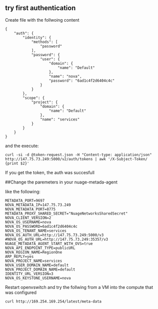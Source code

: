 ## try first authentication 

Create file with the follwoing content
```
{
    "auth": {
        "identity": {
            "methods": [
                "password"
            ],
            "password": {
                "user": {
                    "domain": {
                        "name": "Default"
                    },
                    "name": "nova",
                    "password": "6ad1c4f2d6404c4c"
                }
            }
        },
        "scope": {
            "project": {
                "domain": {
                    "name": "Default"
                },
                "name": "services"
            }
        }
    }
}
```

and the execute:

```
curl -si -d @token-request.json -H "Content-type: application/json" http://147.75.73.249:5000/v2/auth/tokens | awk '/X-Subject-Token/ {print $2}'
```

If you get the token, the auth was succesfull

##Change the paremeters in your nuage-metada-agent

like the following:
```
METADATA_PORT=9697
NOVA_METADATA_IP=147.75.73.249
NOVA_METADATA_PORT=8775
METADATA_PROXY_SHARED_SECRET="NuageNetworksSharedSecret"
NOVA_CLIENT_VERSION=2
NOVA_OS_USERNAME=nova
NOVA_OS_PASSWORD=6ad1c4f2d6404c4c
NOVA_OS_TENANT_NAME=services
NOVA_OS_AUTH_URL=http://147.75.73.249:5000/v3
#NOVA_OS_AUTH_URL=http://147.75.73.249:35357/v3
NUAGE_METADATA_AGENT_START_WITH_OVS=true
NOVA_API_ENDPOINT_TYPE=publicURL
NOVA_REGION_NAME=RegionOne
ARP_REPLY=yes
NOVA_PROJECT_NAME=services
NOVA_USER_DOMAIN_NAME=default
NOVA_PROJECT_DOMAIN_NAME=default
IDENTITY_URL_VERSION=3
NOVA_OS_KEYSTONE_USERNAME=nova
```

Restart openvswitch and try the follwing from a VM into the compute that was configured

```
curl http://169.254.169.254/latest/meta-data
```
